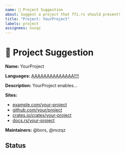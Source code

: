 ```yaml
---
name: 🚀 Project Suggestion
about: Suggest a project that ffi.rs should present!
title: "Project: YourProject"
labels: project
assignees: nvzqz
---
```


<!--
Thank you for suggesting a Rust FFI project for ffi.rs!

Please fill in as much of the template below as possible. This helps us learn
what your suggested project brings to Rust FFI. Be clear and concise.
-->

# 🚀 Project Suggestion

**Name:** YourProject

<!--
For which language(s) does this project improve FFI?
-->
**Languages:** [AAAAAAAAAAAAAA!!!!](https://esolangs.org/wiki/AAAAAAAAAAAAAA!!!!)

**Description:** YourProject enables...

**Sites:**
- [example.com/your-project](https://example.com/your-project)
- [github.com/your/project](https://github.com/your/project)
- [crates.io/crates/your-project](https://crates.io/crates/your-project)
- [docs.rs/your-project](https://docs.rs/crates/your-project)

<!--
List usernames or links for the main people responsible for this project.
-->
**Maintainers:** @bors, @nvzqz

## Status

<!--
How far along is this project? What has it accomplished? What help is needed?

This info will be used to determine where in the site the project should go.

If the project is a crate, please add its badge before any writing:
[![crates.io](https://img.shields.io/crates/v/your-project.svg)](https://crates.io/crates/your-project)
-->
